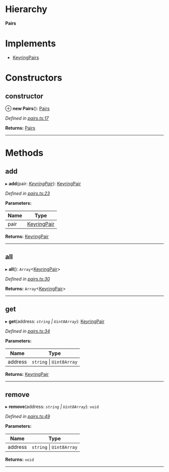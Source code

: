 

# Hierarchy

**Pairs**

# Implements

* [KeyringPairs](../interfaces/_types_.keyringpairs.md)

# Constructors

<a id="constructor"></a>

##  constructor

⊕ **new Pairs**(): [Pairs](_pairs_.pairs.md)

*Defined in [pairs.ts:17](https://github.com/polkadot-js/common/blob/bb88778/packages/keyring/src/pairs.ts#L17)*

**Returns:** [Pairs](_pairs_.pairs.md)

___

# Methods

<a id="add"></a>

##  add

▸ **add**(pair: *[KeyringPair](../interfaces/_types_.keyringpair.md)*): [KeyringPair](../interfaces/_types_.keyringpair.md)

*Defined in [pairs.ts:23](https://github.com/polkadot-js/common/blob/bb88778/packages/keyring/src/pairs.ts#L23)*

**Parameters:**

| Name | Type |
| ------ | ------ |
| pair | [KeyringPair](../interfaces/_types_.keyringpair.md) |

**Returns:** [KeyringPair](../interfaces/_types_.keyringpair.md)

___
<a id="all"></a>

##  all

▸ **all**(): `Array`<[KeyringPair](../interfaces/_types_.keyringpair.md)>

*Defined in [pairs.ts:30](https://github.com/polkadot-js/common/blob/bb88778/packages/keyring/src/pairs.ts#L30)*

**Returns:** `Array`<[KeyringPair](../interfaces/_types_.keyringpair.md)>

___
<a id="get"></a>

##  get

▸ **get**(address: *`string` \| `Uint8Array`*): [KeyringPair](../interfaces/_types_.keyringpair.md)

*Defined in [pairs.ts:34](https://github.com/polkadot-js/common/blob/bb88778/packages/keyring/src/pairs.ts#L34)*

**Parameters:**

| Name | Type |
| ------ | ------ |
| address | `string` \| `Uint8Array` |

**Returns:** [KeyringPair](../interfaces/_types_.keyringpair.md)

___
<a id="remove"></a>

##  remove

▸ **remove**(address: *`string` \| `Uint8Array`*): `void`

*Defined in [pairs.ts:49](https://github.com/polkadot-js/common/blob/bb88778/packages/keyring/src/pairs.ts#L49)*

**Parameters:**

| Name | Type |
| ------ | ------ |
| address | `string` \| `Uint8Array` |

**Returns:** `void`

___


